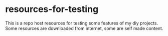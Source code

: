 # resources-for-testing
This is a repo host resources for testing some features of my diy projects. Some resources are downloaded from internet, some are self made content.
